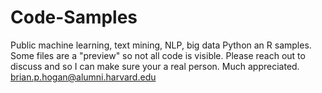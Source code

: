 # Code-Samples
Public machine learning, text mining, NLP, big data Python an R samples. Some files are a "preview" so not all code is visible.
Please reach out to discuss and so I can make sure your a real person. Much appreciated. brian.p.hogan@alumni.harvard.edu
